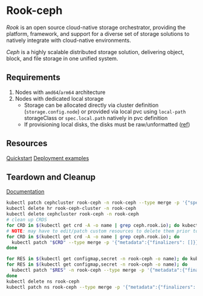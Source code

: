 # Rook-ceph

_Rook_ is an open source cloud-native storage orchestrator, providing the platform, framework, and support for a diverse set of storage solutions to natively integrate with cloud-native environments.

_Ceph_ is a highly scalable distributed storage solution, delivering object, block,
and file storage in one unified system.

## Requirements

1. Nodes with `amd64`/`arm64` architecture
2. Nodes with dedicated local storage
   - Storage can be allocated directly via cluster definition (`storage.config.node`)
     or provided via local pvc using `local-path` storageClass or `spec.local.path` natively in pvc definition
   - If provisioning local disks, the disks must be raw/unformatted ([ref](https://rook.io/docs/rook/v1.9/pre-reqs.html))

## Resources

[Quickstart](https://rook.io/docs/rook/latest/Getting-Started/quickstart/)
[Deployment examples](https://github.com/rook/rook/tree/master/deploy/examples)

## Teardown and Cleanup

[Documentation](https://rook.io/docs/rook/v1.0/ceph-teardown.html)

```sh
kubectl patch cephcluster rook-ceph -n rook-ceph --type merge -p '{"spec":{"cleanupPolicy":{"confirmation":"yes-really-destroy-data"}}}'
kubectl delete hr rook-ceph-cluster -n rook-ceph
kubectl delete cephcluster rook-ceph -n rook-ceph
# clean up CRDS
for CRD in $(kubectl get crd -A -o name | grep ceph.rook.io); do kubectl delete "$CRD"; done;
# NOTE: may have to edit/patch custom resources to delete them prior to force-removing finalzers for crds
for CRD in $(kubectl get crd -A -o name | grep ceph.rook.io); do
  kubectl patch "$CRD" --type merge -p '{"metadata":{"finalizers": []}}'
done

for RES in $(kubectl get configmap,secret -n rook-ceph -o name); do kubectl delete "$RES" -n rook-ceph; done;
for RES in $(kubectl get configmap,secret -n rook-ceph -o name); do
  kubectl patch "$RES" -n rook-ceph --type merge -p '{"metadata":{"finalizers": []}}'
done
kubectl delete ns rook-ceph
kubectl patch ns rook-ceph --type merge -p '{"metadata":{"finalizers": []}}'
```
